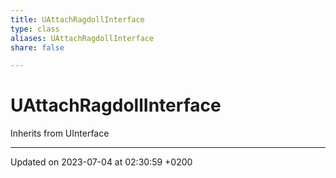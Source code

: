 ```yaml
---
title: UAttachRagdollInterface
type: class
aliases: UAttachRagdollInterface
share: false

---
```


# UAttachRagdollInterface





Inherits from UInterface

-------------------------------

Updated on 2023-07-04 at 02:30:59 +0200